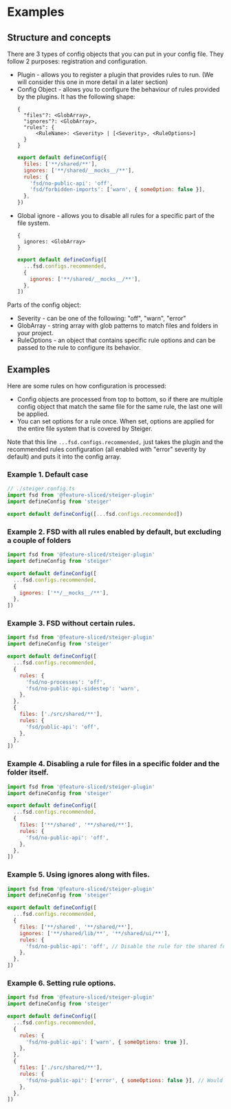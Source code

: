 # Examples

## Structure and concepts

There are 3 types of config objects that you can put in your config file. They follow 2 purposes: registration and configuration.

- Plugin - allows you to register a plugin that provides rules to run. (We will consider this one in more detail in a later section)
- Config Object - allows you to configure the behaviour of rules provided by the plugins. It has the following shape:
  ```text
  {
  	"files"?: <GlobArray>,
  	"ignores"?: <GlobArray>,
  	"rules": {
  		<RuleName>: <Severity> | [<Severity>, <RuleOptions>]
  	}
  }
  ```
  ```javascript
  export default defineConfig({
    files: ['**/shared/**'],
    ignores: ['**/shared/__mocks__/**'],
    rules: {
      'fsd/no-public-api': 'off',
      'fsd/forbidden-imports': ['warn', { someOption: false }],
    },
  })
  ```
- Global ignore - allows you to disable all rules for a specific part of the file system.
  ```text
  {
  	ignores: <GlobArray>
  }
  ```
  ```javascript
  export default defineConfig([
    ...fsd.configs.recommended,
    {
      ignores: ['**/shared/__mocks__/**'],
    },
  ])
  ```

Parts of the config object:

- Severity - can be one of the following: "off", "warn", "error"
- GlobArray - string array with glob patterns to match files and folders in your project.
- RuleOptions - an object that contains specific rule options and can be passed to the rule to configure its behavior.

## Examples

Here are some rules on how configuration is processed:

- Config objects are processed from top to bottom, so if there are multiple config object that match the same file for the same rule, the last one will be applied.
- You can set options for a rule once. When set, options are applied for the entire file system that is covered by Steiger.

Note that this line `...fsd.configs.recommended,` just takes the plugin and the recommended rules configuration (all enabled with "error" severity by default) and puts it into the config array.

### Example 1. Default case

```javascript
// ./steiger.config.ts
import fsd from '@feature-sliced/steiger-plugin'
import defineConfig from 'steiger'

export default defineConfig([...fsd.configs.recommended])
```

### Example 2. FSD with all rules enabled by default, but excluding a couple of folders

```javascript
import fsd from '@feature-sliced/steiger-plugin'
import defineConfig from 'steiger'

export default defineConfig([
  ...fsd.configs.recommended,
  {
    ignores: ['**/__mocks__/**'],
  },
])
```

### Example 3. FSD without certain rules.

```javascript
import fsd from '@feature-sliced/steiger-plugin'
import defineConfig from 'steiger'

export default defineConfig([
  ...fsd.configs.recommended,
  {
    rules: {
      'fsd/no-processes': 'off',
      'fsd/no-public-api-sidestep': 'warn',
    },
  },
  {
    files: ['./src/shared/**'],
    rules: {
      'fsd/public-api': 'off',
    },
  },
])
```

### Example 4. Disabling a rule for files in a specific folder and the folder itself.

```javascript
import fsd from '@feature-sliced/steiger-plugin'
import defineConfig from 'steiger'

export default defineConfig([
  ...fsd.configs.recommended,
  {
    files: ['**/shared', '**/shared/**'],
    rules: {
      'fsd/no-public-api': 'off',
    },
  },
])
```

### Example 5. Using ignores along with files.

```javascript
import fsd from '@feature-sliced/steiger-plugin'
import defineConfig from 'steiger'

export default defineConfig([
  ...fsd.configs.recommended,
  {
    files: ['**/shared', '**/shared/**'],
    ignores: ['**/shared/lib/**', '**/shared/ui/**'],
    rules: {
      'fsd/no-public-api': 'off', // Disable the rule for the shared folder, but not for the lib and ui folders
    },
  },
])
```

### Example 6. Setting rule options.

```javascript
import fsd from '@feature-sliced/steiger-plugin'
import defineConfig from 'steiger'

export default defineConfig([
  ...fsd.configs.recommended,
  {
    rules: {
      'fsd/no-public-api': ['warn', { someOptions: true }],
    },
  },
  {
    files: ['./src/shared/**'],
    rules: {
      'fsd/no-public-api': ['error', { someOptions: false }], // Would throw an error as you can't override the options
    },
  },
])
```
